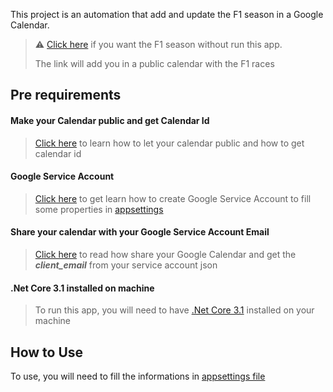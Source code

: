 This project is an automation that add and update the F1 season in a Google Calendar.

> ⚠️ [Click here](https://calendar.google.com/calendar/u/0?cid=ZjdycmM5b2V1bmVhbWhpN2dnMzlic29kczBAZ3JvdXAuY2FsZW5kYXIuZ29vZ2xlLmNvbQ) if you want the F1 season without run this app. 
> <p>The link will add you in a public calendar with the F1 races</p>

## Pre requirements
#### **Make your Calendar public and get Calendar Id**
> [Click here](https://yabdab.zendesk.com/hc/en-us/articles/205945926-Find-Google-Calendar-ID) to learn how to let your calendar public and how to get calendar id

#### **Google Service Account**
> [Click here](https://support.google.com/a/answer/7378726?hl=en) to get learn how to create Google Service Account to fill some properties in [appsettings](src/Script.FormulaOneCalendar/appsettings.json)

#### **Share your calendar with your Google Service Account Email**
> [Click here](https://support.google.com/a/users/answer/37082?hl=en) to read how share your Google Calendar and get the ***client_email*** from your service account json

#### **.Net Core 3.1 installed on machine**
> To run this app, you will need to have [.Net Core 3.1](https://dotnet.microsoft.com/en-us/download/dotnet/3.1) installed on your machine

## How to Use
To use, you will need to fill the informations in [appsettings file](src/Script.FormulaOneCalendar/appsettings.json)